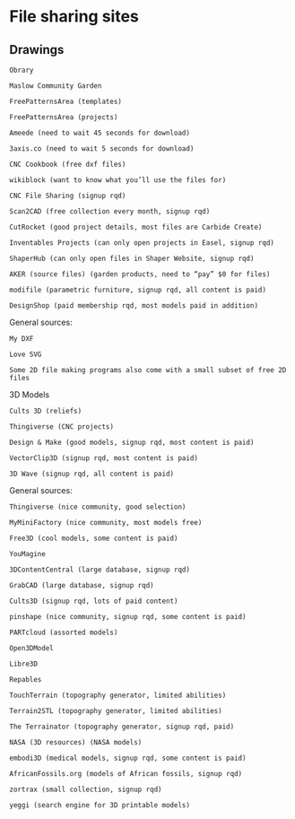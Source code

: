 # File sharing sites
## Drawings
    Obrary

    Maslow Community Garden

    FreePatternsArea (templates)

    FreePatternsArea (projects)

    Ameede (need to wait 45 seconds for download)

    3axis.co (need to wait 5 seconds for download)

    CNC Cookbook (free dxf files)

    wikiblock (want to know what you’ll use the files for)

    CNC File Sharing (signup rqd)

    Scan2CAD (free collection every month, signup rqd)

    CutRocket (good project details, most files are Carbide Create)

    Inventables Projects (can only open projects in Easel, signup rqd)

    ShaperHub (can only open files in Shaper Website, signup rqd)

    AKER (source files) (garden products, need to “pay” $0 for files)

    modifile (parametric furniture, signup rqd, all content is paid)

    DesignShop (paid membership rqd, most models paid in addition)

General sources:

    My DXF

    Love SVG

    Some 2D file making programs also come with a small subset of free 2D files

3D Models

    Cults 3D (reliefs)

    Thingiverse (CNC projects)

    Design & Make (good models, signup rqd, most content is paid)

    VectorClip3D (signup rqd, most content is paid)

    3D Wave (signup rqd, all content is paid)

General sources:

    Thingiverse (nice community, good selection)

    MyMiniFactory (nice community, most models free)

    Free3D (cool models, some content is paid)

    YouMagine

    3DContentCentral (large database, signup rqd)

    GrabCAD (large database, signup rqd)

    Cults3D (signup rqd, lots of paid content)

    pinshape (nice community, signup rqd, some content is paid)

    PARTcloud (assorted models)

    Open3DModel

    Libre3D

    Repables

    TouchTerrain (topography generator, limited abilities)

    Terrain2STL (topography generator, limited abilities)

    The Terrainator (topography generator, signup rqd, paid)

    NASA (3D resources) (NASA models)

    embodi3D (medical models, signup rqd, some content is paid)

    AfricanFossils.org (models of African fossils, signup rqd)

    zortrax (small collection, signup rqd)

    yeggi (search engine for 3D printable models)